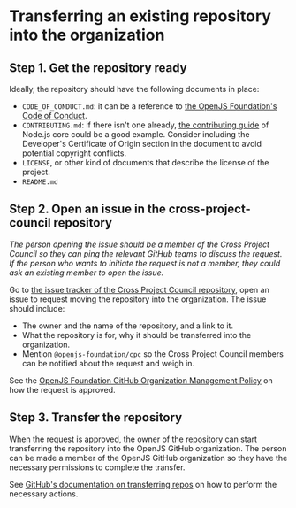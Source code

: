 # Transferring an existing repository into the organization

## Step 1. Get the repository ready

Ideally, the repository should have the following documents in place:

- `CODE_OF_CONDUCT.md`: it can be a reference to
  [the OpenJS Foundation's Code of Conduct](https://github.com/openjs-foundation/cross-project-council/blob/HEAD/CODE_OF_CONDUCT.md).
- `CONTRIBUTING.md`: if there isn't one already, [the contributing guide][]
  of Node.js core could be a good example. Consider including the Developer's
  Certificate of Origin section in the document to avoid potential copyright
  conflicts.
- `LICENSE`, or other kind of documents that describe the license of
  the project.
- `README.md`

## Step 2. Open an issue in the cross-project-council repository

_The person opening the issue should be a member of the Cross Project Council
so they can ping the relevant GitHub teams to discuss the request.
If the person who wants to initiate the request is not a member, they could ask
an existing member to open the issue._

Go to [the issue tracker of the Cross Project Council repository][], open an issue to request moving the repository into the organization. The issue should include:

- The owner and the name of the repository, and a link to it.
- What the repository is for, why it should be transferred into the organization.
- Mention `@openjs-foundation/cpc` so the Cross Project Council members can be
  notified about the request and weigh in.

See the [OpenJS Foundation GitHub Organization Management Policy][] on how the request is approved.

## Step 3. Transfer the repository

When the request is approved, the owner of the repository can start transferring
the repository into the OpenJS GitHub organization. The person can be made a
member of the OpenJS GitHub organization so they have the necessary permissions
to complete the transfer.

See [GitHub's documentation on transferring repos][] on how to perform the necessary actions.


[GitHub's documentation on transferring repos]: https://help.github.com/articles/about-repository-transfers/
[OpenJS Foundation GitHub Organization Management Policy]: https://github.com/openjs-foundation/cross-project-council/blob/HEAD/governance/GITHUB_ORG_MANAGEMENT_POLICY.md
[the contributing guide]: https://github.com/nodejs/node/blob/HEAD/CONTRIBUTING.md
[the issue tracker of the Cross Project Council repository]: https://github.com/openjs-foundation/cross-project-council/issues
